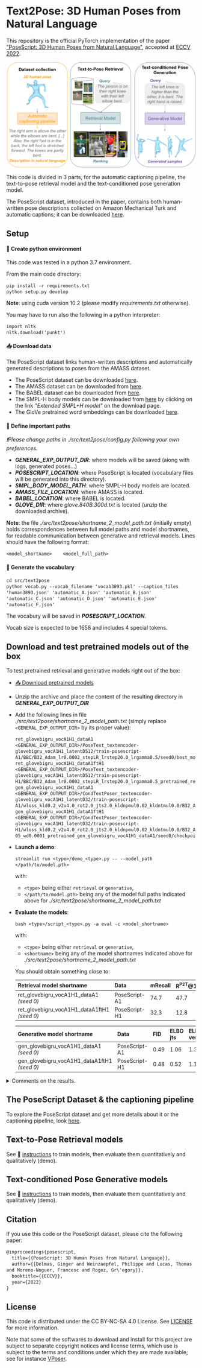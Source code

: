 # Text2Pose: 3D Human Poses from Natural Language

This repository is the official PyTorch implementation of the paper ["PoseScript: 3D Human Poses from Natural Language"](https://europe.naverlabs.com/research/computer-vision/posescript/), accepted at [ECCV 2022](https://eccv2022.ecva.net/).

![Text2Pose project](./images/main_picture.png)

This code is divided in 3 parts, for the automatic captioning pipeline, the text-to-pose retrieval model and the text-conditioned pose generation model.

The PoseScript dataset, introduced in the paper, contains both human-written pose descriptions collected on Amazon Mechanical Turk and automatic captions; it can be downloaded [here](https://download.europe.naverlabs.com/ComputerVision/PoseScript/posescript_dataset_release.zip).

## Setup


#### :snake: Create python environment

This code was tested in a python 3.7 environment.

From the main code directory:

```
pip install -r requirements.txt
python setup.py develop
```

**Note**: using cuda version 10.2 (please modify *requirements.txt* otherwise).

You may have to run also the following in a python interpreter:
```
import nltk
nltk.download('punkt')
```

#### :inbox_tray: Download data

The PoseScript dataset links human-written descriptions and automatically generated descriptions to poses from the AMASS dataset.

- The PoseScript dataset can be downloaded [here](https://download.europe.naverlabs.com/ComputerVision/PoseScript/posescript_dataset_release.zip).
- The AMASS dataset can be downloaded from [here](https://amass.is.tue.mpg.de/).
- The BABEL dataset can be downloaded from [here](https://babel.is.tue.mpg.de/data.html).
- The SMPL-H body models can be downloaded from [here](https://mano.is.tue.mpg.de/) by clicking on the link _"Extended SMPL+H model"_ on the download page.
- The GloVe pretrained word embeddings can be downloaded [here](https://nlp.stanford.edu/data/glove.840B.300d.zip).


#### :open_file_folder: Define important paths
*:exclamation:Please change paths in ./src/text2pose/config.py following your own preferences.*
- ***GENERAL_EXP_OUTPUT_DIR***: where models will be saved (along with logs, generated poses...)
- ***POSESCRIPT_LOCATION***: where PoseScript is located (vocabulary files will be generated into this directory).
- ***SMPL_BODY_MODEL_PATH***: where SMPL-H body models are located.
- ***AMASS_FILE_LOCATION***: where AMASS is located.
- ***BABEL_LOCATION***: where BABEL is located.
- ***GLOVE_DIR***: where *glove.840B.300d.txt* is located (unzip the downloaded archive).

**Note**: the file *./src/text2pose/shortname_2_model_path.txt* (initially empty) holds correspondences between full model paths and model shortnames, for readable communication between generative and retrieval models. Lines should have the following format:
```
<model_shortname>    <model_full_path>
```


#### :closed_book: Generate the vocabulary
```
cd src/text2pose
python vocab.py --vocab_filename 'vocab3893.pkl' --caption_files 'human3893.json' 'automatic_A.json' 'automatic_B.json' 'automatic_C.json' 'automatic_D.json' 'automatic_E.json' 'automatic_F.json'
```
The vocabury will be saved in ***POSESCRIPT_LOCATION***.

Vocab size is expected to be 1658 and includes 4 special tokens.


## Download and test pretrained models out of the box

To test pretrained retrieval and generative models right out of the box:

- [:inbox_tray: Download pretrained models](https://download.europe.naverlabs.com/ComputerVision/PoseScript/eccv22_posescript_models.zip)
- Unzip the archive and place the content of the resulting directory in ***GENERAL_EXP_OUTPUT_DIR***
- Add the following lines in file *./src/text2pose/shortname_2_model_path.txt* (simply replace `<GENERAL_EXP_OUTPUT_DIR>` by its proper value):
  ```
  ret_glovebigru_vocA1H1_dataA1    <GENERAL_EXP_OUTPUT_DIR>/PoseText_textencoder-glovebigru_vocA1H1_latentD512/train-posescript-A1/BBC/B32_Adam_lr0.0002_stepLR_lrstep20.0_lrgamma0.5/seed0/best_model.pth
  ret_glovebigru_vocA1H1_dataA1ftH1    <GENERAL_EXP_OUTPUT_DIR>/PoseText_textencoder-glovebigru_vocA1H1_latentD512/train-posescript-H1/BBC/B32_Adam_lr0.0002_stepLR_lrstep20.0_lrgamma0.5_pretrained_ret_glovebigru_vocA1H1_dataA1/seed0/best_model.pth
  gen_glovebigru_vocA1H1_dataA1    <GENERAL_EXP_OUTPUT_DIR>/CondTextPoser_textencoder-glovebigru_vocA1H1_latentD32/train-posescript-A1/wloss_kld0.2_v2v4.0_rot2.0_jts2.0_kldnpmul0.02_kldntmul0.0/B32_Adam_lr00001_wd0.0001/seed0/checkpoint_1999.pth
  gen_glovebigru_vocA1H1_dataA1ftH1    <GENERAL_EXP_OUTPUT_DIR>/CondTextPoser_textencoder-glovebigru_vocA1H1_latentD32/train-posescript-H1/wloss_kld0.2_v2v4.0_rot2.0_jts2.0_kldnpmul0.02_kldntmul0.0/B32_Adam_lr1e-05_wd0.0001_pretrained_gen_glovebigru_vocA1H1_dataA1/seed0/checkpoint_1999.pth
  ```
- **Launch a demo**:
  ```
  streamlit run <type>/demo_<type>.py -- --model_path </path/to/model.pth>
  ```
  with:
    - `<type>` being either `retrieval` or `generative`,
    - `</path/to/model.pth>` being any of the model full paths indicated above for *./src/text2pose/shortname_2_model_path.txt*
- **Evaluate the models**:
  ```
  bash <type>/script_<type>.py -a eval -c <model_shortname>
  ```
  with:
    - `<type>` being either `retrieval` or `generative`, 
    - `<shortname>` being any of the model shortnames indicated above for *./src/text2pose/shortname_2_model_path.txt*

  You should obtain something close to:

  | Retrieval model shortname | Data | mRecall | R<sup>P2T</sup>@1 | R<sup>P2T</sup>@5 | R<sup>P2T</sup>@10 | R<sup>T2P</sup>@1 | R<sup>T2P</sup>@5 | R<sup>T2P</sup>@10 |
  |---------------------------|------|---------|-----|-----|------|-----|-----|------|
  | ret_glovebigru_vocA1H1_dataA1 *(seed 0)* | PoseScript-A1 | 74.7 | 47.7 | 78.4 | 87.0 | 58.0 | 85.6 | 91.6 |
  | ret_glovebigru_vocA1H1_dataA1ftH1 *(seed 0)* | PoseScript-H1 | 32.3 | 12.8 | 34.1 | 45.1 | 15.0 | 37.1 | 49.5 |

  | Generative model shortname | Data | FID | ELBO jts| ELBO vert | ELBO rot | mRecall R/G | mRecall G/R |
  |----------------------------|------|-----|---------|-----------|----------|-------------|-------------|
  | gen_glovebigru_vocA1H1_dataA1 *(seed 0)* | PoseScript-A1 | 0.49 | 1.06 | 1.35 | 0.75 | 29.4* | 55.1* |
  | gen_glovebigru_vocA1H1_dataA1ftH1 *(seed 0)* | PoseScript-H1 | 0.48 | 0.52 | 1.11 | 0.48 | 20.0* | 30.4* |

<details>
  <summary>Comments on the results.</summary>

  **Please note that** (*):
  - the computation of the G/R mRecall involves training a new retrieval model,
  - values for G/R and R/G mRecalls can vary, as they involve training or evaluating models on pose samples selected at random, among those generated by the generative model for each caption. The values provided in the table result from a unique random run.

  **The results provided here differ from those in the ECCV version of the paper.** Indeed:
  - Code has changed a bit when we fused the two repositories used initially for pose retrieval and pose generation respectively.
  - We now consider all 52 joints of the SMPL-H model (instead of 24) as input and output; to avoid any problem when comparing the input pose and the generated pose in the loss reconstruction, but also to better model the hands, which are sometimes described by the annotators. Beside, we use the 3D SMPL-H body model from the [human_pose_prior](https://github.com/nghorbani/human_body_prior) library instead of the [smplx](https://github.com/vchoutas/smplx) one, in accordance with the AMASS data.
  - The FID metric is now computed based on the poses generated with samples from the text distribution, instead of samples from the pose distribution.
</details>

## The PoseScript Dataset & the captioning pipeline

To explore the PoseScript dataset and get more details about it or the captioning pipeline, look [here](./src/text2pose/posescript/README.md).

## Text-to-Pose Retrieval models

See :memo: [instructions](./src/text2pose/retrieval/README.md) to train models, then evaluate them quantitatively and qualitatively (demo).

## Text-conditioned Pose Generative models

See :memo: [instructions](./src/text2pose/generative/README.md) to train models, then evaluate them quantitatively and qualitatively (demo).

## Citation

If you use this code or the PoseScript dataset, please cite the following paper:

```
@inproceedings{posescript,
  title={{PoseScript: 3D Human Poses from Natural Language}},
  author={{Delmas, Ginger and Weinzaepfel, Philippe and Lucas, Thomas and Moreno-Noguer, Francesc and Rogez, Gr\'egory}},
  booktitle={{ECCV}},
  year={2022}
}
```

## License

This code is distributed under the CC BY-NC-SA 4.0 License. See [LICENSE](LICENSE) for more information.

Note that some of the softwares to download and install for this project are subject to separate copyright notices and license terms, which use is subject to the terms and conditions under which they are made available; see for instance [VPoser](https://github.com/nghorbani/human_body_prior).